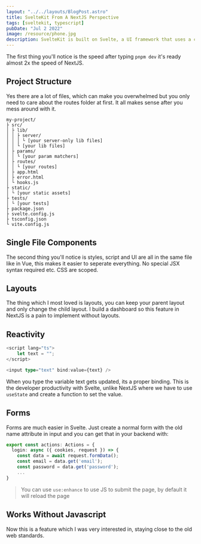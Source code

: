 ```yaml
---
layout: "../../layouts/BlogPost.astro"
title: SvelteKit From A NextJS Perspective
tags: [sveltekit, typescript]
pubDate: "Jul 2 2022"
image: /resource/phone.jpg
description: SvelteKit is built on Svelte, a UI framework that uses a compiler to let you write breathtakingly concise components that do minimal work in the browser.
---
```


The first thing you'll notice is the speed after typing `pnpm dev` it's ready almost 2x the speed of NextJS.

## Project Structure

Yes there are a lot of files, which can make you overwhelmed but you only need to care about the routes folder at first. It all makes sense after you mess around with it.

```
my-project/
├ src/
│ ├ lib/
│ │ ├ server/
│ │ │ └ [your server-only lib files]
│ │ └ [your lib files]
│ ├ params/
│ │ └ [your param matchers]
│ ├ routes/
│ │ └ [your routes]
│ ├ app.html
│ ├ error.html
│ └ hooks.js
├ static/
│ └ [your static assets]
├ tests/
│ └ [your tests]
├ package.json
├ svelte.config.js
├ tsconfig.json
└ vite.config.js
```

## Single File Components

The second thing you'll notice is styles, script and UI are all in the same file like in Vue, this makes it easier to seperate everything. No special JSX syntax required etc. CSS are scoped.

## Layouts

The thing which I most loved is layouts, you can keep your parent layout and only change the child layout. I build a dashboard so this feature in NextJS is a pain to implement without layouts.

## Reactivity

```ts
<script lang="ts">
	let text = "";
</script>

<input type="text" bind:value={text} />
```

When you type the variable text gets updated, its a proper binding. This is the developer productivity with Svelte, unlike NextJS where we have to use `useState` and create a function to set the value.

## Forms

Forms are much easier in Svelte. Just create a normal form with the old name attribute in input and you can get that in your backend with:

```ts
export const actions: Actions = {
  login: async ({ cookies, request }) => {
    const data = await request.formData();
    const email = data.get('email');
    const password = data.get('password');
	...
}
```

> You can use `use:enhance` to use JS to submit the page, by default it will reload the page

## Works Without Javascript

Now this is a feature which I was very interested in, staying close to the old web standards.